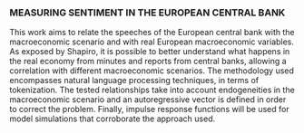 ### MEASURING SENTIMENT IN THE EUROPEAN CENTRAL BANK 

This work aims to relate the speeches of the European central bank with the macroeconomic scenario and with real European macroeconomic variables. As exposed by Shapiro, it is possible to better understand what happens in the real economy from minutes and reports from central banks, allowing a correlation with different macroeconomic scenarios. The methodology used encompasses natural language processing techniques, in terms of tokenization. The tested relationships take into account endogeneities in the macroeconomic scenario and an autoregressive vector is defined in order to correct the problem. Finally, impulse response functions will be used for model simulations that corroborate the approach used. 
